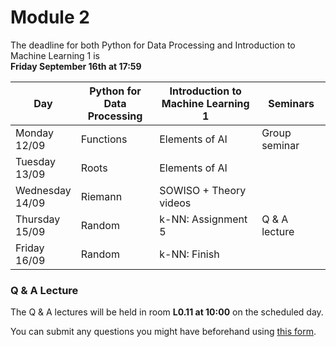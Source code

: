 
# Module 2

The deadline for both Python for Data Processing and Introduction to Machine Learning 1 is<br>**Friday September 16th at 17:59**

| Day                | Python for<br>Data Processing | Introduction to<br>Machine Learning 1 | Seminars                                                           |
|--------------------|-------------------------------|---------------------------------------|--------------------------------------------------------------------|
| Monday<br>12/09    | Functions                     | Elements of AI                        | Group seminar                                                      |
| Tuesday<br>13/09   | Roots                         | Elements of AI                        |                                                                    |
| Wednesday<br>14/09 | Riemann                       | SOWISO + Theory videos                |                                                                    |
| Thursday<br>15/09  | Random                        | k-NN: Assignment 5                    | Q & A lecture                                                      |
| Friday<br>16/09    | Random                        | k-NN: Finish                          |                                                                    |



### Q & A Lecture

The Q & A lectures will be held in room **L0.11 at 10:00** on the scheduled day.

You can submit any questions you might have beforehand using [this form](https://forms.office.com/Pages/ResponsePage.aspx?id=zcrxoIxhA0S5RXb7PWh05ZTDc7biyulCvpu4U-tarWtUMlZYQUlYMFVMREdWRVVPWTNITlIxQlFUTC4u).

